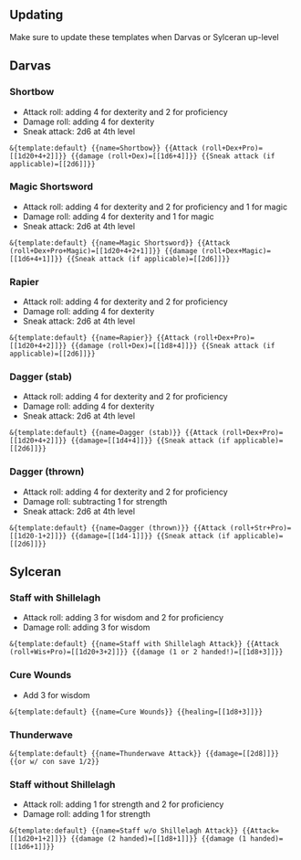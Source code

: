 ## Updating
Make sure to update these templates when Darvas or Sylceran up-level
## Darvas
### Shortbow
- Attack roll: adding 4 for dexterity and 2 for proficiency
- Damage roll: adding 4 for dexterity
- Sneak attack: 2d6 at 4th level
```
&{template:default} {{name=Shortbow}} {{Attack (roll+Dex+Pro)=[[1d20+4+2]]}} {{damage (roll+Dex)=[[1d6+4]]}} {{Sneak attack (if applicable)=[[2d6]]}}
```
### Magic Shortsword
- Attack roll: adding 4 for dexterity and 2 for proficiency and 1 for magic
- Damage roll: adding 4 for dexterity and 1 for magic
- Sneak attack: 2d6 at 4th level
```
&{template:default} {{name=Magic Shortsword}} {{Attack (roll+Dex+Pro+Magic)=[[1d20+4+2+1]]}} {{damage (roll+Dex+Magic)=[[1d6+4+1]]}} {{Sneak attack (if applicable)=[[2d6]]}}
```
### Rapier
- Attack roll: adding 4 for dexterity and 2 for proficiency
- Damage roll: adding 4 for dexterity
- Sneak attack: 2d6 at 4th level
```
&{template:default} {{name=Rapier}} {{Attack (roll+Dex+Pro)=[[1d20+4+2]]}} {{damage (roll+Dex)=[[1d8+4]]}} {{Sneak attack (if applicable)=[[2d6]]}}
```
### Dagger (stab)
- Attack roll: adding 4 for dexterity and 2 for proficiency
- Damage roll: adding 4 for dexterity
- Sneak attack: 2d6 at 4th level
```
&{template:default} {{name=Dagger (stab)}} {{Attack (roll+Dex+Pro)=[[1d20+4+2]]}} {{damage=[[1d4+4]]}} {{Sneak attack (if applicable)=[[2d6]]}}
```
### Dagger (thrown)
- Attack roll: adding 4 for dexterity and 2 for proficiency
- Damage roll: subtracting 1 for strength
- Sneak attack: 2d6 at 4th level
```
&{template:default} {{name=Dagger (thrown)}} {{Attack (roll+Str+Pro)=[[1d20-1+2]]}} {{damage=[[1d4-1]]}} {{Sneak attack (if applicable)=[[2d6]]}}
```

## Sylceran

### Staff with Shillelagh
- Attack roll: adding 3 for wisdom and 2 for proficiency
- Damage roll: adding 3 for wisdom
```
&{template:default} {{name=Staff with Shillelagh Attack}} {{Attack (roll+Wis+Pro)=[[1d20+3+2]]}} {{damage (1 or 2 handed!)=[[1d8+3]]}}
```

### Cure Wounds
- Add 3 for wisdom
```
&{template:default} {{name=Cure Wounds}} {{healing=[[1d8+3]]}}
```

### Thunderwave
```
&{template:default} {{name=Thunderwave Attack}} {{damage=[[2d8]]}}  {{or w/ con save 1/2}}
```

### Staff without Shillelagh
- Attack roll: adding 1 for strength and 2 for proficiency
- Damage roll: adding 1 for strength
```
&{template:default} {{name=Staff w/o Shillelagh Attack}} {{Attack=[[1d20+1+2]]}} {{damage (2 handed)=[[1d8+1]]}} {{damage (1 handed)=[[1d6+1]]}}
```
